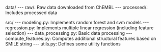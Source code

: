 data/
--- raw/: Raw data downloaded from ChEMBL
--- processed/: Includes processed data

src/
--- modeling.py: Implements random forest and svm models 
--- regression.py: Implements multiple linear regression (including feature selection)
--- data_processing.py: Basic data processing
--- compute_features.py: Computes additional structural features based on SMILE string
--- utils.py: Defines some utility functions
